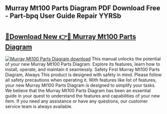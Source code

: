 ## Murray Mt100 Parts Diagram PDF Download Free - Part-bpq User Guide Repair YYRSb

# <h2><a href="http://dfnrea8.blite.top/?on=Murray+Mt100+Parts+Diagram">🔗Download New 👉🔴 Murray Mt100 Parts Diagram</a></h2>

[![Murray Mt100 Parts Diagram download](https://i.imgur.com/lujVjoI.png)](http://dfnrea8.blite.top/?on=Murray+Mt100+Parts+Diagram)
This manual unlocks the potential of your new Murray Mt100 Parts Diagram. Explore its features, learn how to install, operate, and maintain it seamlessly. Safety First Murray Mt100 Parts Diagram, Always This product is designed with safety in mind. Please follow all safety precautions when operating it. With features like list of features, your new Murray Mt100 Parts Diagram is designed to simplify your tasks. We believe that the Murray Mt100 Parts Diagram has been an essential guide in your quest to understand the features and capabilities of your new item. If you need any assistance or have any questions, our customer service team is always available.
